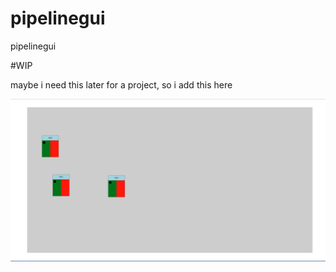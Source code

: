 # pipelinegui
pipelinegui

#WIP

maybe i need this later for a project, so i add this here


![Alt text](https://github.com/w3hr/pipelinegui/blob/master/screenshots/PreAlpha1.png "Preview Alpha 1")